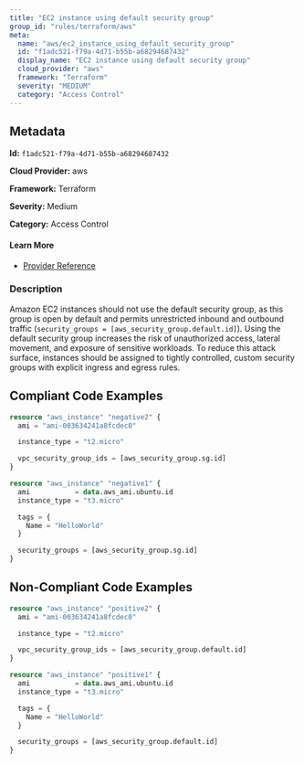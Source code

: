 ```yaml
---
title: "EC2 instance using default security group"
group_id: "rules/terraform/aws"
meta:
  name: "aws/ec2_instance_using_default_security_group"
  id: "f1adc521-f79a-4d71-b55b-a68294687432"
  display_name: "EC2 instance using default security group"
  cloud_provider: "aws"
  framework: "Terraform"
  severity: "MEDIUM"
  category: "Access Control"
---
```

## Metadata

**Id:** `f1adc521-f79a-4d71-b55b-a68294687432`

**Cloud Provider:** aws

**Framework:** Terraform

**Severity:** Medium

**Category:** Access Control

#### Learn More

 - [Provider Reference](https://registry.terraform.io/providers/hashicorp/aws/latest/docs/resources/instance#security_groups)

### Description

 Amazon EC2 instances should not use the default security group, as this group is open by default and permits unrestricted inbound and outbound traffic (`security_groups = [aws_security_group.default.id]`). Using the default security group increases the risk of unauthorized access, lateral movement, and exposure of sensitive workloads. To reduce this attack surface, instances should be assigned to tightly controlled, custom security groups with explicit ingress and egress rules.


## Compliant Code Examples
```terraform
resource "aws_instance" "negative2" {
  ami = "ami-003634241a8fcdec0"

  instance_type = "t2.micro"

  vpc_security_group_ids = [aws_security_group.sg.id]
}

```

```terraform
resource "aws_instance" "negative1" {
  ami           = data.aws_ami.ubuntu.id
  instance_type = "t3.micro"

  tags = {
    Name = "HelloWorld"
  }

  security_groups = [aws_security_group.sg.id]
}

```
## Non-Compliant Code Examples
```terraform
resource "aws_instance" "positive2" {
  ami = "ami-003634241a8fcdec0"

  instance_type = "t2.micro"

  vpc_security_group_ids = [aws_security_group.default.id]
}

```

```terraform
resource "aws_instance" "positive1" {
  ami           = data.aws_ami.ubuntu.id
  instance_type = "t3.micro"

  tags = {
    Name = "HelloWorld"
  }

  security_groups = [aws_security_group.default.id]
}

```